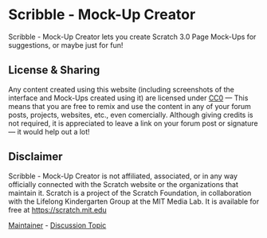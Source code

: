 # Scribble - Mock-Up Creator
Scribble - Mock-Up Creator lets you create Scratch 3.0 Page Mock-Ups for suggestions, or maybe just for fun!
## License & Sharing
Any content created using this website (including screenshots of the interface and Mock-Ups created using it) are licensed under [CC0](https://creativecommons.org/publicdomain/zero/1.0/) — This means that you are free to remix and use the content in any of your forum posts, projects, websites, etc., even comercially. Although giving credits is not required, it is appreciated to leave a link on your forum post or signature — it would help out a lot!
## Disclaimer
Scribble - Mock-Up Creator is not affiliated, associated, or in any way officially connected with the Scratch website or the organizations that maintain it. Scratch is a project of the Scratch Foundation, in collaboration with the Lifelong Kindergarten Group at the MIT Media Lab. It is available for free at https://scratch.mit.edu

[Maintainer](https://scratch.mit.edu/users/yes-i-am-lanky/) - [Discussion Topic](https://scratch.mit.edu/discuss/topic/636063/)